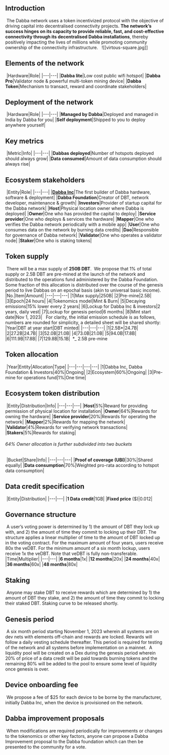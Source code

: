 ## Introduction
​
The Dabba network uses a token incentivized protocol with the objective of driving capital into decentralised connectivity projects. **The network’s success hinges on its capacity to provide reliable, fast, and cost-effective connectivity through its decentralised Dabba installations**, thereby positively impacting the lives of millions while promoting community ownership of the connectivity infrastructure.
​
​
![[virtous-square.jpg]]
​
​
## Elements of the network
​
|Hardware|Role|
|---|---|
|**Dabba lite**|Low cost public wifi hotspot|
|**Dabba Pro**|Validator node & powerful multi-token mining device|
|**Dabba Token**|Mechanism to transact, reward and coordinate stakeholders|
​
## Deployment of the network
​
|Hardware|Role|
|---|---|
|**Managed by Dabba**|Deployed and managed in India by Dabba for you|
|**Self deployment**|Shipped to you to deploy anywhere yourself|
​
## Key metrics
​
|Metric|Info|
|---|---|
|**Dabbas deployed**|Number of hotspots deployed should always grow|
|**Data consumed**|Amount of data consumption should always rise|
​
​
## Ecosystem stakeholders
​
|Entity|Role|
|---|---|
|[**Dabba Inc**](https://www.dabba.com)|The first builder of Dabba hardware, software & deployment|
|**Dabba Foundation**|Creator of DBT, network developer, maintenance & growth|
|**Investors**|Provider of startup capital for the Dabba network|
|**Host**|Physical location owner where Dabba is deployed|
|**Owner**|One who has provided the capital to deploy|
|**Service provider**|One who deploys & services the hardware|
|**Mapper**|One who verifies the Dabba network periodically with a mobile app|
|**User**|One who consumes data on the network by burning data credits|
|**Dao**|Responsible for governance of Dabba network|
|**Validator**|One who operates a validator node|
|**Staker**|One who is staking tokens|
​
​
## Token supply
​
There will be a max supply of **250B DBT**. 
​
We propose that 1% of total supply or 2.5B DBT are pre-mined at the launch of the network and distributed to the operations fund administered by the Dabba Foundation. Some fraction of this allocation is distributed over the course of the genesis period to live Dabbas on an epochal basis (akin to universal basic income). 
​
|No.|Item|Amount|
|---|---|---|
|1|Max supply|250B|
|2|Pre-mine|2.5B|
|3|Epoch|24 hours|
|4|Tokenomics model|Mint & Burn|
|5|Decaying emissions|15% lower every 2 years|
|6|Lockup for Dabba Inc & investors|2 years, daily vest|
|7|Lockup for genesis period|6 months|
|8|Mint start date|Nov 1, 2023|
​
​
For clarity, the initial emission schedule is as follows, numbers are rounded for simplicity, a detailed sheet will be shared shortly:
​
​
|Year|DBT at year start|DBT minted|
|---|---|---|
|1|2.5B*|24.7B|
|2|27.2B|24.7B|
|3|52.0B|21.0B|
|4|73.0B|21.0B|
|5|94.0B|17.8B|
|6|111.9B|17.8B|
|7|129.8B|15.1B|
​
*_ 2.5B pre-mine
​
​
## Token allocation
​
|Year|Entity|Allocation|Type|
|---|---|---|---|
|1|Dabba Inc, Dabba Foundation & Investors|40%|Ongoing|
|2|Ecosystem|60%|Ongoing|
|3|Pre-mine for operations fund|1%|One time|
​
## Ecosystem token distribution
​
|Entity|Distribution|Info|
|---|---|---|
|**Host**|5%|Reward for providing permission of physical location for installation|
|**Owner**|64%|Rewards for owning the hardware|
|**Service provider**|20%|Rewards for operating the network|
|**Mapper**|2%|Rewards for mapping the network|
|**Validator**|4%|Rewards for verifying network transactions|
|**Stakers**|5%|Rewards for staking|
​
###### 64% Owner allocation is further subdivided into two buckets
​
|Bucket|Share|Info| 
|---|---|---|
|**Proof of coverage (UBI)**|30%|Shared equally|
|**Data consumption**|70%|Weighted pro-rata according to hotspot data consumption|
​
​
## Data credit specification
​
|Entity|Distribution|
|---|---|
|**1 Data credit**|1GB|
|**Fixed price** ($)|0.012|
​
​
## Governance structure
​
A user’s voting power is determined by 1) the amount of DBT they lock up with, and 2) the amount of time they commit to locking up their DBT. The structure applies a linear multiplier of time to the amount of DBT locked up in the voting contract. For the maximum amount of four years, users receive 80x the veDBT. For the minimum amount of a six month lockup, users receive 1x the veDBT. Note that veDBT is fully non-transferable.
​
|Time|Multiplier|
|---|---|
|**6 months**|1x|
|**12 months**|20x|
|**24 months**|40x|
|**36 months**|60x|
|**48 months**|80x|
​
​
## Staking
​
Anyone may stake DBT to receive rewards which are determined by 1) the amount of DBT they stake, and 2) the amount of time they commit to locking their staked DBT. Staking curve to be released shortly.
​
​
## Genesis period
​
A six month period starting November 1, 2023 wherein all systems are on dev nets with elements off-chain and rewards are locked. Rewards will follow a daily vesting schedule thereafter. This period is required for testing of the network and all systems before implementation on a mainnet. 
​
A liquidity pool will be created on a Dex during the genesis period wherein 20% of price of a data credit will be paid towards burning tokens and the remaining 80% will be added to the pool to ensure some level of liquidity once genesis is over.
​
## Device onboarding fee
​
We propose a fee of $25 for each device to be borne by the manufacturer, initially Dabba Inc, when the device is provisioned on the network.
​
​
## Dabba improvement proposals
​
When modifications are required periodically for improvements or changes to the tokenomics or other key factors, anyone can propose a Dabba Improvement proposal to the Dabba foundation which can then be presented to the community for a vote.
